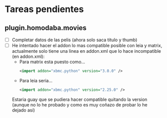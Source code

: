 # Tareas pendientes

## plugin.homodaba.movies
 * [ ] Completar datos de las pelis (ahora solo saca titulo y thumb)
 * [ ] He intentado hacer el addon lo mas compatible posible con leia y matrix, actualmente solo tiene una linea en addon.xml que lo hace incompatible (en addon.xml): 
    - Para matrix esta puesto como...
        ```xml
        <import addon="xbmc.python" version="3.0.0" />
        ```
    - Para leia seria...
        ```xml
        <import addon="xbmc.python" version="2.25.0" />
        ```
    Estaria guay que se pudiera hacer compatible quitando la version (aunque no lo he probado y como es muy coñazo de probar lo he dejado asi)

